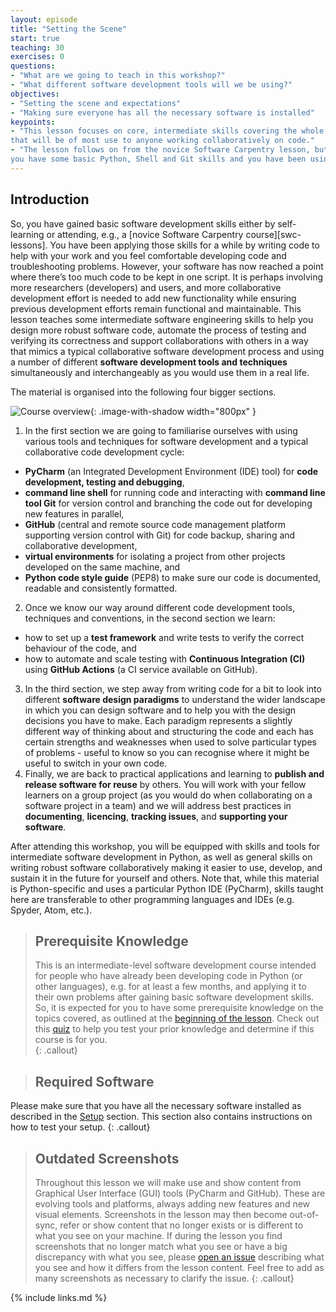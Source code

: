 ```yaml
---
layout: episode
title: "Setting the Scene"
start: true
teaching: 30
exercises: 0
questions:
- "What are we going to teach in this workshop?"
- "What different software development tools will we be using?"
objectives:
- "Setting the scene and expectations"
- "Making sure everyone has all the necessary software is installed"
keypoints:
- "This lesson focuses on core, intermediate skills covering the whole software development life-cycle 
that will be of most use to anyone working collaboratively on code."
- "The lesson follows on from the novice Software Carpentry lesson, but this not a prerequisite for attending as long as
you have some basic Python, Shell and Git skills and you have been using them to write code to help with your work."
---
```


## Introduction
So, you have gained basic software development skills either by self-learning or attending, e.g., a [novice Software 
Carpentry course][swc-lessons]. You have been applying those skills for a while by writing code to help with your work 
and you feel comfortable developing code and troubleshooting problems. However, your software 
has now reached a point where there’s too much code to be kept in one script. It is perhaps involving more 
researchers (developers) and users, and more collaborative development effort is needed to add new functionality 
while ensuring previous development efforts remain functional and maintainable. 
This lesson teaches some intermediate software engineering skills to help you design more robust software code, 
automate the process of testing and verifying its correctness and support collaborations with others in a way that mimics a typical collaborative 
software development process and using a number of different **software development tools and techniques** 
simultaneously and interchangeably as you would use them in a real life. 

The material is organised into the following 
four bigger sections.

![Course overview](../fig/course-overview.png){: .image-with-shadow width="800px" }

1. In the first section we are going to familiarise ourselves with using various tools and techniques for 
software development and a typical collaborative code development cycle: 
- **PyCharm** (an Integrated Development Environment (IDE) tool) for **code development, testing and debugging**, 
- **command line shell** for running code and interacting with **command line tool Git** for version control and 
branching the code out for developing new features in parallel,
- **GitHub** (central and remote source code management platform supporting version control with Git) for code backup, sharing and 
collaborative development, 
- **virtual environments** for isolating a project from other projects developed on the same machine, and 
- **Python code style guide** (PEP8) to make sure our code is documented, readable and consistently formatted.
2. Once we know our way around different code development tools, techniques and conventions, in the second section we learn:
- how to set up a **test framework** and write tests to verify the correct behaviour of the code, and 
- how to automate and scale testing with **Continuous Integration (CI)** using 
**GitHub Actions** (a CI service available on GitHub).
3. In the third section, we step away from writing code for a bit to look into different **software design paradigms** 
to understand the wider landscape in which you can design software and to help you with the 
design decisions you have to make. Each paradigm represents a slightly different way of thinking about and structuring 
the code and each has certain strengths and weaknesses when used to solve particular types of problems - 
useful to know so you can recognise where it might be useful to switch in your own code. 
4. Finally, we are back to practical applications and learning to **publish and release 
software for reuse** by others. You will work with your fellow learners on a group project (as you would do when 
collaborating on a software project in a team) and we will address best practices in **documenting**, **licencing**, **tracking 
issues**, and **supporting your software**.

After attending this workshop, you will be equipped with skills and tools for intermediate software development in Python, 
as well as general skills on writing robust software collaboratively making it easier to use, develop, 
and sustain it in the future for yourself and others. Note that, while this material is Python-specific 
and uses a particular Python IDE (PyCharm), skills taught here are transferable to other 
programming languages and IDEs (e.g. Spyder, Atom, etc.).

> ## Prerequisite Knowledge
> This is an intermediate-level software development course intended for people who have already been developing code in 
> Python (or other languages), e.g. for at least a few months, and applying it to their own problems 
> after gaining basic software development skills. 
> So, it is expected for you to have some prerequisite knowledge on the topics covered, as outlined at the [beginning of the lesson](/index.html#prerequisites).
Check out this [quiz](../quiz/index.html) to help you test your prior knowledge and determine if this course is for you.  
{: .callout} 

> ## Required Software
Please make sure that you have all the necessary software installed as described in the [Setup](../setup.html) section. 
This section also contains instructions on how to test your setup. 
{: .callout} 

> ## Outdated Screenshots
> Throughout this lesson we will make use and show content from Graphical User Interface (GUI) tools (PyCharm and GitHub). 
> These are evolving tools and platforms, always adding new features and new visual elements. 
> Screenshots in the lesson may then become out-of-sync, refer or show content that no longer exists or is different to 
> what you see on your machine. If during the lesson you find screenshots that no longer match what you see or have 
> a big discrepancy with what you see, please [open an issue](https://github.com/softwaresaved/python-intermediate-development/issues/new) describing what you see and how it differs from the lesson 
> content. Feel free to add as many screenshots as necessary to clarify the issue.
{: .callout} 

{% include links.md %}
